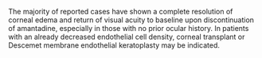 The majority of reported cases have shown a complete resolution of corneal edema and return of visual acuity to baseline upon discontinuation of amantadine, especially in those with no prior ocular history. In patients with an already decreased endothelial cell density, corneal transplant or Descemet membrane endothelial keratoplasty may be indicated.